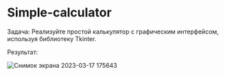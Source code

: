 # Simple-calculator

Задача: Реализуйте простой калькулятор с графическим интерфейсом, используя библиотеку Tkinter.

Результат:


![Снимок экрана 2023-03-17 175643](https://user-images.githubusercontent.com/117756340/225992339-908ab0c5-16bd-4453-8f55-ea05316c3dbe.png)
